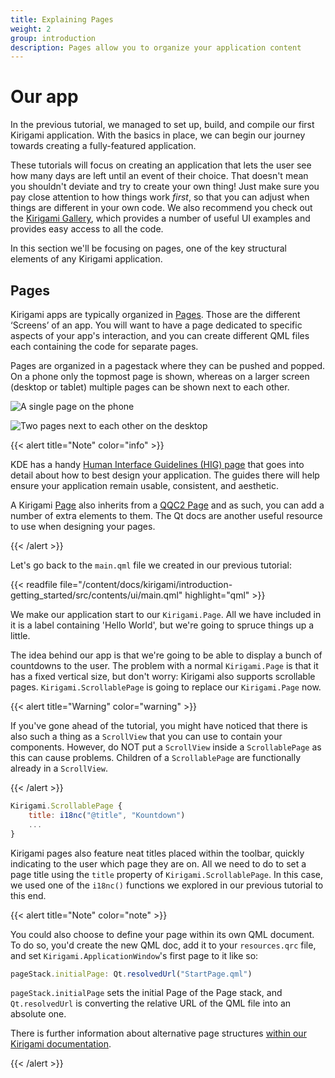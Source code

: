 ```yaml
---
title: Explaining Pages
weight: 2
group: introduction
description: Pages allow you to organize your application content
---
```

# Our app

In the previous tutorial, we managed to set up, build, and compile our first Kirigami application. With the basics in place, we can begin our journey towards creating a fully-featured application.

These tutorials will focus on creating an application that lets the user see how many days are left until an event of their choice. That doesn't mean you shouldn't deviate and try to create your own thing! Just make sure you pay close attention to how things work *first*, so that you can adjust when things are different in your own code. We also recommend you check out the [Kirigami Gallery](https://apps.kde.org/en/kirigami2.gallery), which provides a number of useful UI examples and provides easy access to all the code.

In this section we'll be focusing on pages, one of the key structural elements of any Kirigami application.

## Pages

Kirigami apps are typically organized in [Pages](docs:kirigami2;Page). Those are the different ‘Screens’ of an app. You will want to have a page dedicated to specific aspects of your app's interaction, and you can create different QML files each containing the code for separate pages.

Pages are organized in a pagestack where they can be pushed and popped. On a phone only the topmost page is shown, whereas on a larger screen (desktop or tablet) multiple pages can be shown next to each other.

![A single page on the phone](mobile.png)

![Two pages next to each other on the desktop](desktop.png)

{{< alert title="Note" color="info" >}}

KDE has a handy [Human Interface Guidelines (HIG) page](/hig/introduction/architecture/) that goes into detail about how to best design your application. The guides there will help ensure your application remain usable, consistent, and aesthetic.

A Kirigami [Page](docs:kirigami2;Page) also inherits from a [QQC2 Page](https://doc.qt.io/qt-5/qml-qtquick-controls2-page.html)
and as such, you can add a number of extra elements to them. The Qt docs are another useful resource to use when designing your pages.

{{< /alert >}}

Let's go back to the `main.qml` file we created in our previous tutorial:

{{< readfile file="/content/docs/kirigami/introduction-getting_started/src/contents/ui/main.qml" highlight="qml" >}}

We make our application start to our `Kirigami.Page`. All we have included in it is a label containing 'Hello World', but we're going to spruce things up a little.

The idea behind our app is that we're going to be able to display a bunch of countdowns to the user. The problem with a normal `Kirigami.Page` is that it has a fixed vertical size, but don't worry: Kirigami also supports scrollable pages. `Kirigami.ScrollablePage` is going to replace our `Kirigami.Page` now.

{{< alert title="Warning" color="warning" >}}

If you've gone ahead of the tutorial, you might have noticed that there is also such a thing as a `ScrollView` that you can use to contain your components. However, do NOT put a `ScrollView` inside a `ScrollablePage` as this can cause problems. Children of a `ScrollablePage` are functionally already in a `ScrollView`.

{{< /alert >}}

```qml
Kirigami.ScrollablePage {
    title: i18nc("@title", "Kountdown")
    ...
}
```

Kirigami pages also feature neat titles placed within the toolbar, quickly indicating to the user which page they are on. All we need to do to set a page title using the `title` property of `Kirigami.ScrollablePage`. In this case, we used one of the `i18nc()` functions we explored in our previous tutorial to this end.

{{< alert title="Note" color="note" >}}

You could also choose to define your page within its own QML document. To do so, you'd create the new QML doc, add it to your `resources.qrc` file, and set `Kirigami.ApplicationWindow`'s first page to it like so:

```js
pageStack.initialPage: Qt.resolvedUrl("StartPage.qml")
```

`pageStack.initialPage` sets the initial Page of the Page stack, and `Qt.resolvedUrl` is converting the relative URL of the QML file into an absolute one.

There is further information about alternative page structures [within our Kirigami documentation](/docs/kirigami/manipulate-pages/).

{{< /alert >}}
